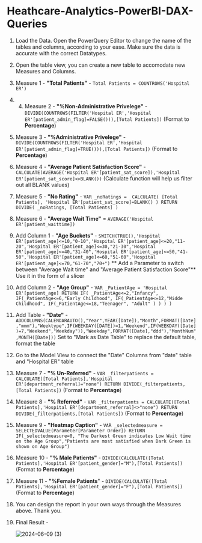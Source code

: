 # Heathcare-Analytics-PowerBI-DAX-Queries

1) Load the Data. Open the PowerQuery Editor to change the name of the tables and columns, according to your ease. Make sure the data is accurate with the correct Datatypes.
2) Open the table view, you can create a new table to accomodate new Measures and Columns.
3) Measure 1 - **"Total Patients"** - `Total Patients = COUNTROWS('Hospital ER')`
4) 4) Measure 2 - **"%Non-Administrative Privelege"** - `DIVIDE(COUNTROWS(FILTER('Hospital ER','Hospital ER'[patient_admin_flag]=FALSE())),[Total Patients])`  (Format to **Percentage**)
5) Measure 3 - **"%Administrative Privelege"** -  `DIVIDE(COUNTROWS(FILTER('Hospital ER','Hospital ER'[patient_admin_flag]=TRUE())),[Total Patients])` (Format to **Percentage**)
6) Measure 4 - **"Average Patient Satisfaction Score"** - `CALCULATE(AVERAGE('Hospital ER'[patient_sat_score]),'Hospital ER'[patient_sat_score]<>BLANK())` (Calculate function will help us filter out all BLANK values)
7) Measure 5 - **"No Rating"** -
   `VAR _noRatings = 
   CALCULATE(
    [Total Patients],
    'Hospital ER'[patient_sat_score]=BLANK()
   )
   RETURN
   DIVIDE(
    _noRatings,
    [Total Patients]
   )`
8) Measure 6 - **"Average Wait Time"** = `AVERAGE('Hospital ER'[patient_waittime])`
9) Add Column 1 - **"Age Buckets"** -
   `SWITCH(TRUE(),'Hospital ER'[patient_age]<=10,"0-10",'Hospital ER'[patient_age]<=20,"11-20",'Hospital ER'[patient_age]<=30,"21-30",'Hospital ER'[patient_age]<=40,"31-40",'Hospital ER'[patient_age]<=50,"41-50",'Hospital ER'[patient_age]<=60,"51-60",'Hospital ER'[patient_age]<=70,"61-70","70+")`
   ** Add a Parameter to switch between "Average Wait time" and "Average Patient Satisfaction Score"** Use it in the form of a slicer
10) Add Column 2 - **"Age Group"** -
`VAR _PatientAge = 'Hospital ER'[patient_age]
RETURN
IF(
     _PatientAge<=2,"Infancy",
    IF(_PatientAge<=6,"Early Childhood",
       IF(_PatientAge<=12,"Midde Childhood",
          IF(_PatientAge<=18,"Teenager",
          "Adult"
          )
       )
    )
)`
11) Add Table - **"Date"** -  `ADDCOLUMNS(CALENDARAUTO(),"Year",YEAR([Date]),"Month",FORMAT([Date],"mmm"),"Weektype",IF(WEEKDAY([DATE])=1,"Weekend",IF(WEEKDAY([Date])=7,"Weekend","Weekday")),"Weekday",FORMAT([Date],"ddd"),"MonthNum",MONTH([Date]))` Set to "Mark as Date Table" to replace the default table, format the table
12) Go to the Model View to connect the "Date" Columns from "date" table and "Hospital ER" table
13) Measure 7 - **"% Un-Referred"** - 
`VAR _filterpatients =
    CALCULATE([Total Patients],'Hospital ER'[department_referral]="none")
    RETURN DIVIDE(_filterpatients,[Total Patients])` (Format to **Percentage**)
14) Measure 8 - **"% Referred"** -
 `VAR _filterpatients =
    CALCULATE([Total Patients],'Hospital ER'[department_referral]<>"none")
    RETURN DIVIDE(_filterpatients,[Total Patients])` (Format to **Percentage**)
15) Measure 9 - **"Heatmap Caption"** -
`VAR _selectedmeasure =
    SELECTEDVALUE(Parameter[Parameter Order])
    RETURN
    IF(_selectedmeasure=0,
    "The Darkest Green indicates Low Wait time on the Age Group","Patients are most satisfied when Dark Green is shown on Age Group")`
16) Measure 10 - **"% Male Patients"** - `DIVIDE(CALCULATE([Total Patients],'Hospital ER'[patient_gender]="M"),[Total Patients])` (Format to **Percentage**)
17) Measure 11 - **"%Female Patients**" -  `DIVIDE(CALCULATE([Total Patients],'Hospital ER'[patient_gender]="F"),[Total Patients])` (Format to **Percentage**)
18) You can design the report in your own ways through the Measures above. Thank you.
19) Final Result -


    ![2024-06-09 (3)](https://github.com/viskypapi/Heathcare-Analytics-PowerBI-DAX-Queries/assets/164670302/9bc605f1-9a9b-4fee-aef7-6ab08ae11884)






